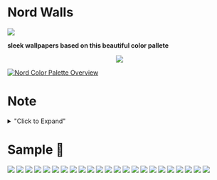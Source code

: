 # Nord Walls
<p align="left"> <a href="https://github.com/arcticicestudio/styleguide-git/releases/latest" target="_blank"><img src="https://img.shields.io/github/release/arcticicestudio/styleguide-git.svg?style=flat-square&label=Git%20Style%20Guide&logoColor=eceff4&colorA=4c566a&colorB=88c0d0&logo=git"/></a></p>

**sleek wallpapers based on this beautiful color pallete** <p align="center"><a href="https://www.nordtheme.com" target="_blank"><img src="https://raw.githubusercontent.com/arcticicestudio/nord-docs/develop/assets/images/nord/repository-hero.svg?sanitize=true"/></a></p>

[![Nord Color Palette Overview](https://raw.githubusercontent.com/arcticicestudio/nord-docs/develop/assets/images/nord/repository-color-palettes.svg?sanitize=true)](https://www.nordtheme.com/docs/colors-and-palettes)

# Note
<details>
<summary>"Click to Expand"</summary>

**I dont Own any rights to these wallpapers**.

</details>


# Sample 👑
![](wallpapers/66.png)
![](wallpapers/79.png)
![](wallpapers/8.png)
![](wallpapers/78.png)
![](wallpapers/77.png)
![](wallpapers/73.png)
![](wallpapers/52.png)
![](wallpapers/53.png)
![](wallpapers/70.png)
![](wallpapers/76.png)
![](wallpapers/58.png)
![](wallpapers/27.png)
![](wallpapers/63.png)
![](wallpapers/62.png)
![](wallpapers/67.png)
![](wallpapers/36.png)
![](wallpapers/39.png)
![](wallpapers/41.png)
![](wallpapers/48.png)
![](wallpapers/50.png)
![](wallpapers/54.png)
![](wallpapers/16.png)
![](wallpapers/10.png)
